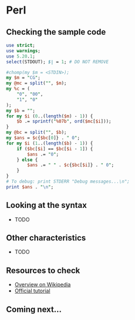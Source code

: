 # Perl

## Checking the sample code

```perl runnable
use strict;
use warnings;
use 5.20.1;
select(STDOUT); $| = 1; # DO NOT REMOVE

#chomp(my $m = <STDIN>);
my $m = "CG";
my @mc = split("", $m);
my %c = (
    "0", "00",
    "1", "0"
);
my $b = "";
for my $i (0..(length($m) - 1)) {
    $b .= sprintf("%07b", ord($mc[$i]));
}
my @bc = split("", $b);
my $ans = $c{$bc[0]} . " 0";
for my $i (1..(length($b) - 1)) {
    if ($bc[$i] == $bc[$i - 1]) {
        $ans .= "0";
    } else {
        $ans .= " " . $c{$bc[$i]} . " 0";
    }
}
# To debug: print STDERR "Debug messages...\n";
print $ans . "\n";
```

## Looking at the syntax

- TODO

## Other characteristics

- TODO

## Resources to check

- [Overview on Wikipedia](https://en.wikipedia.org/wiki/Perl)
- [Official tutorial](https://www.perl.org/learn.html)

## Coming next...
